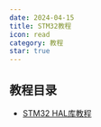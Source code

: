 ```yaml
---
date: 2024-04-15
title: STM32教程
icon: read
category: 教程
star: true
---
```


## 教程目录

- [STM32 HAL库教程](./hal/README.md)